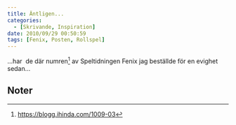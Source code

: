 ```yaml
---
title: Äntligen...
categories:
  - [Skrivande, Inspiration]
date: 2010/09/29 00:50:59
tags: [Fenix, Posten, Rollspel]
---
```

...har  de där numren[^1] av Speltidningen Fenix jag beställde för en evighet sedan...

## Noter

[^1]: https://blogg.ihinda.com/1009-03
